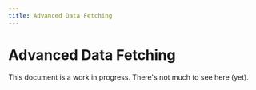 ```yaml
---
title: Advanced Data Fetching
---
```


# Advanced Data Fetching

<docs-warning>
  This document is a work in progress. There's not much to see here (yet).
</docs-warning>
